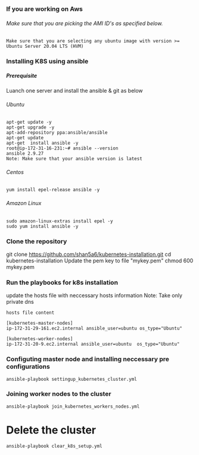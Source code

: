 ### If you are working on Aws 
###### Make sure that you are picking the AMI ID's as specified below.
```
Make sure that you are selecting any ubuntu image with version >= Ubuntu Server 20.04 LTS (HVM)
```
### Installing K8S using ansible 

##### Prerequisite 
Luanch one server and install the ansible & git as below
###### Ubuntu
```
apt-get update -y
apt-get upgrade -y
apt-add-repository ppa:ansible/ansible
apt-get update
apt-get  install ansible -y
root@ip-172-31-16-231:~# ansible --version
ansible 2.9.27
Note: Make sure that your ansible version is latest
```

###### Centos
```
yum install epel-release ansible -y
```
###### Amazon Linux
```
sudo amazon-linux-extras install epel -y
sudo yum install ansible -y
```

### Clone the repository 

git clone https://github.com/shan5a6/kubernetes-installation.git
cd kubernetes-installation
Update the pem key to file "mykey.pem"
chmod 600 mykey.pem

### Run the playbooks for k8s installation

update the hosts file with neccessary hosts information
Note: Take only private dns  

```
hosts file content 

[kubernetes-master-nodes]
ip-172-31-29-161.ec2.internal ansible_user=ubuntu os_type="Ubuntu"

[kubernetes-worker-nodes]
ip-172-31-20-9.ec2.internal ansible_user=ubuntu  os_type="Ubuntu"
```

### Configuting master node and installing neccessary pre configurations
```
ansible-playbook settingup_kubernetes_cluster.yml

```

### Joining worker nodes to the cluster

```
ansible-playbook join_kubernetes_workers_nodes.yml

```

# Delete the cluster
```
ansible-playbook clear_k8s_setup.yml
